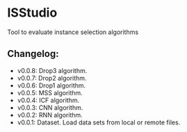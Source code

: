 ISStudio
========

Tool to evaluate instance selection algorithms

Changelog:
----------
* v0.0.8: Drop3 algorithm.
* v0.0.7: Drop2 algorithm.
* v0.0.6: Drop1 algorithm.
* v0.0.5: MSS algorithm.
* v0.0.4: ICF algorithm.
* v0.0.3: CNN algorithm.
* v0.0.2: RNN algorithm.
* v0.0.1: Dataset. Load data sets from local or remote files.
